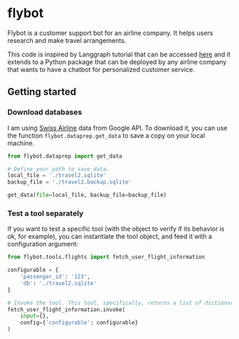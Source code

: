 # flybot

Flybot is a customer support bot for an airline company. It helps users research and make travel arrangements.

This code is inspired by Langgraph tutorial that can be accessed [here](https://langchain-ai.github.io/langgraph/tutorials/customer-support/customer-support/) and it extends to a Python package that can be deployed by any airline company that wants to have a chatbot for personalized customer service.

## Getting started

### Download databases

I am using [Swiss Airline](https://storage.googleapis.com/benchmarks-artifacts/travel-db/travel2.sqlite) data from Google API. To download it, you can use the function `flybot.dataprep.get_data` to save a copy on your local machine.

```python
from flybot.dataprep import get_data

# Define your path to save data.
local_file = './travel2.sqlite'
backup_file = './travel2.backup.sqlite'

get_data(file=local_file, backup_file=backup_file)
```

### Test a tool separately

If you want to test a specific tool (with the object to verify if its behavior is ok, for example), you can instantiate the tool object, and feed it with a configuration argument:

```python
from flybot.tools.flights import fetch_user_flight_information

configurable = {
    'passenger_id': '123',
    'db': './travel2.sqlite'
}

# Invoke the tool. This tool, specifically, returns a list of dictionaries containing informations about user flight and it respective tickets.
fetch_user_flight_information.invoke(
    input={},
    config={'configurable': configurable}
)
```
